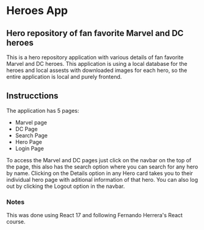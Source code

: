 # Heroes App


## Hero repository of fan favorite Marvel and DC heroes

This is a hero repository application with various details of fan favorite Marvel and DC heroes. This application is using a local database for the heroes and local assests with downloaded images for each hero, so the entire application is local and purely frontend.

## Instrucctions

The application has 5 pages:

- Marvel page
- DC Page
- Search Page
- Hero Page
- Login Page

To access the Marvel and DC pages just click on the navbar on the top of the page, this also has the search option where you can search for any hero by name. Clicking on the Details option in any Hero card takes you to their individual hero page with aditional information of that hero. You can also log out by clicking the Logout option in the navbar.

### Notes
This was done using React 17 and following Fernando Herrera's React course. 

